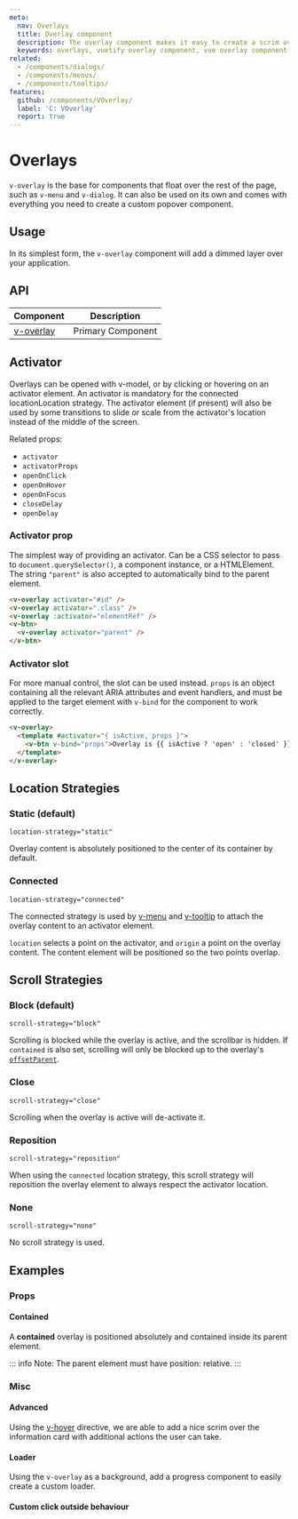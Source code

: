 ```yaml
---
meta:
  nav: Overlays
  title: Overlay component
  description: The overlay component makes it easy to create a scrim over components or your entire application.
  keywords: overlays, vuetify overlay component, vue overlay component
related:
  - /components/dialogs/
  - /components/menus/
  - /components/tooltips/
features:
  github: /components/VOverlay/
  label: 'C: VOverlay'
  report: true
---
```


# Overlays

`v-overlay` is the base for components that float over the rest of the page, such as `v-menu` and `v-dialog`. It can also be used on its own and comes with everything you need to create a custom popover component.

<PageFeatures />

## Usage

In its simplest form, the `v-overlay` component will add a dimmed layer over your application.

<ExamplesExample file="v-overlay/usage" />

<PromotedEntry />

## API

| Component | Description |
| - | - |
| [v-overlay](/api/v-overlay/) | Primary Component |

<ApiInline hide-links />

## Activator

Overlays can be opened with v-model, or by clicking or hovering on an activator element. An activator is mandatory for the connected locationLocation strategy. The activator element (if present) will also be used by some transitions to slide or scale from the activator's location instead of the middle of the screen.

Related props:

- `activator`
- `activatorProps`
- `openOnClick`
- `openOnHover`
- `openOnFocus`
- `closeDelay`
- `openDelay`

### Activator prop

The simplest way of providing an activator. Can be a CSS selector to pass to `document.querySelector()`, a component instance, or a HTMLElement. The string `"parent"` is also accepted to automatically bind to the parent element.

```html
<v-overlay activator="#id" />
<v-overlay activator=".class" />
<v-overlay :activator="elementRef" />
<v-btn>
  <v-overlay activator="parent" />
</v-btn>
```

### Activator slot

For more manual control, the slot can be used instead. `props` is an object containing all the relevant ARIA attributes and event handlers, and must be applied to the target element with `v-bind` for the component to work correctly.

```html
<v-overlay>
  <template #activator="{ isActive, props }">
    <v-btn v-bind="props">Overlay is {{ isActive ? 'open' : 'closed' }}</v-btn>
  </template>
</v-overlay>
```

## Location Strategies

### Static (default)

`location-strategy="static"`

Overlay content is absolutely positioned to the center of its container by default.

### Connected

`location-strategy="connected"`

The connected strategy is used by [v-menu](/components/menus) and [v-tooltip](/components/tooltips) to attach the overlay content to an activator element.

`location` selects a point on the activator, and `origin` a point on the overlay content. The content element will be positioned so the two points overlap.

<ExamplesExample file="v-overlay/connected-playground" />

## Scroll Strategies

### Block (default)

`scroll-strategy="block"`

Scrolling is blocked while the overlay is active, and the scrollbar is hidden. If `contained` is also set, scrolling will only be blocked up to the overlay's [`offsetParent`](https://developer.mozilla.org/en-US/docs/Web/API/HTMLElement/offsetParent).

<ExamplesExample file="v-overlay/scroll-block" />

### Close

`scroll-strategy="close"`

Scrolling when the overlay is active will de-activate it.

<ExamplesExample file="v-overlay/scroll-close" />

### Reposition

`scroll-strategy="reposition"`

When using the `connected` location strategy, this scroll strategy will reposition the overlay element to always respect the activator location.

<ExamplesExample file="v-overlay/scroll-reposition" />

### None

`scroll-strategy="none"`

No scroll strategy is used.

<ExamplesExample file="v-overlay/scroll-none" />

## Examples

### Props

#### Contained

A **contained** overlay is positioned absolutely and contained inside its parent element.

::: info
  Note: The parent element must have position: relative.
:::

<ExamplesExample file="v-overlay/prop-contained" />

### Misc

#### Advanced

Using the [v-hover](/components/hover) directive, we are able to add a nice scrim over the information card with additional actions the user can take.

<ExamplesExample file="v-overlay/misc-advanced" />

#### Loader

Using the `v-overlay` as a background, add a progress component to easily create a custom loader.

<ExamplesExample file="v-overlay/misc-loader" />

#### Custom click outside behaviour
